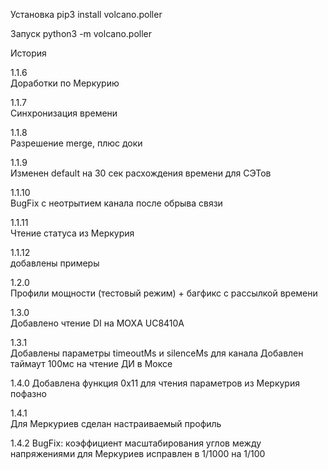 
Установка
    pip3 install volcano.poller
    
Запуск
    python3 -m volcano.poller


История

1.1.6   
    Доработки по Меркурию

1.1.7   
    Синхронизация времени

1.1.8   
    Разрешение merge, плюс доки

1.1.9   
    Изменен default на 30 сек расхождения времени для СЭТов

1.1.10  
    BugFix с неотрытием канала после обрыва связи

1.1.11  
    Чтение статуса из Меркурия

1.1.12  
    добавлены примеры

1.2.0   
    Профили мощности (тестовый режим)
    + багфикс с рассылкой времени

1.3.0   
    Добавлено чтение DI на MOXA UC8410A

1.3.1   
    Добавлены параметры timeoutMs и silenceMs для канала
    Добавлен таймаут 100мс на чтение ДИ в Моксе

1.4.0
    Добавлена функция 0x11 для чтения параметров из Меркурия пофазно
        
1.4.1   
    Для Меркуриев сделан настраиваемый профиль
    
1.4.2
    BugFix: коэффициент масштабирования углов между напряжениями для Меркуриев исправлен в 1/1000 на 1/100
    